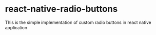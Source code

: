 # react-native-radio-buttons
This is the simple implementation of custom radio buttons in react native application
